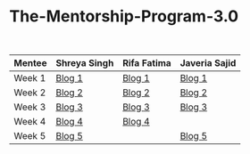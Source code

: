 # The-Mentorship-Program-3.0
<br/>

| Mentee  | Shreya Singh | Rifa Fatima | Javeria Sajid |
| ------------- | ------------- | ------------- | ------------- |
| Week 1  | [Blog 1](https://shreyasingh2284.medium.com/women-who-code-delhi-mentorship-program-3-0-week-1-d5689b6c7cd2)  | [Blog 1](https://medium.com/@rifafatima02/women-who-code-delhi-mentorship-program-3-0-week-1-59df6f921d2c)  | [Blog 1](https://medium.com/@javeria5sajid/women-who-code-delhi-mentorship-week-1-92a4591dab9d)  |
| Week 2  | [Blog 2](https://shreyasingh2284.medium.com/women-who-code-delhi-mentorship-program-3-0-week-2-96ff2cbc239a) | [Blog 2](https://link.medium.com/RGlgkX7sSdb) | [Blog 2](https://medium.com/@javeria5sajid/every-week-comes-along-with-new-adventures-learning-exciting-things-everyday-fbd4413cf757) |
| Week 3  | [Blog 3](https://shreyasingh2284.medium.com/women-who-code-delhi-mentorship-program-3-0-week-3-bef5bd3775f9) | [Blog 3](https://link.medium.com/FSKHW9Uiceb) |  [Blog 3](https://medium.com/@javeria5sajid/women-who-code-delhi-mentorship-week-3-8df999c3146e) |
| Week 4  | [Blog 4](https://shreyasingh2284.medium.com/women-who-code-delhi-mentorship-program-3-0-week-4-32c9b2cd30bd) | [Blog 4](https://rifafatima02.medium.com/women-who-code-delhi-mentorship-program-3-0-week-4-bd425fc7dda7) |  |
| Week 5  | [Blog 5](https://shreyasingh2284.medium.com/women-who-code-delhi-mentorship-program-3-0-week-5-86744532d12) |  | [Blog 5](https://medium.com/@javeria5sajid/wwcd-week-5-8e18e968afb3) |
